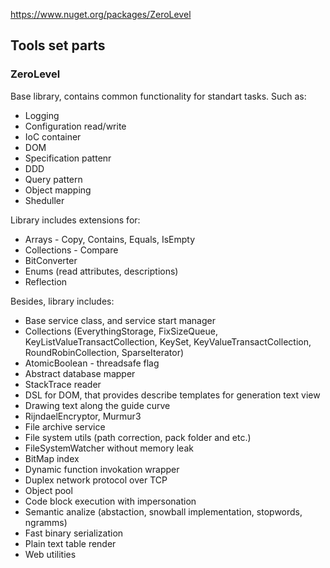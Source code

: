 https://www.nuget.org/packages/ZeroLevel

## Tools set parts
### ZeroLevel
Base library, contains common functionality for standart tasks.
Such as:

 - Logging 
 - Configuration read/write 
 - IoC container 
 - DOM 
 - Specification pattenr 
 - DDD 
 - Query pattern 
 - Object mapping
 - Sheduller

Library includes extensions for:

 - Arrays - Copy, Contains, Equals, IsEmpty
 - Collections - Compare
 - BitConverter
 - Enums (read attributes, descriptions)
 - Reflection 

Besides, library includes:

 - Base service class, and service start manager
 - Collections (EverythingStorage, FixSizeQueue, KeyListValueTransactCollection, KeySet, KeyValueTransactCollection, RoundRobinCollection, SparseIterator)
 - AtomicBoolean - threadsafe flag
 - Abstract database mapper
 - StackTrace reader
 - DSL for DOM, that provides describe templates for generation text view
 - Drawing text along the guide curve
 - RijndaelEncryptor, Murmur3
 - File archive service
 - File system utils (path correction, pack folder and etc.)
 - FileSystemWatcher without memory leak
 - BitMap index
 - Dynamic function invokation wrapper
 - Duplex network protocol over TCP
 - Object pool
 - Code block execution with impersonation
 - Semantic analize (abstaction, snowball implementation, stopwords, ngramms)
 - Fast binary serialization
 - Plain text table render
 - Web utilities
